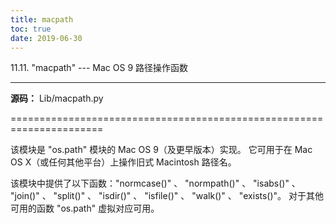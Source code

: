 ```yaml
---
title: macpath
toc: true
date: 2019-06-30
---
```

11.11. "macpath" --- Mac OS 9 路径操作函数
******************************************

**源码：** Lib/macpath.py

======================================================================

该模块是 "os.path" 模块的 Mac OS 9（及更早版本）实现。 它可用于在 Mac
OS X（或任何其他平台）上操作旧式 Macintosh 路径名。

该模块中提供了以下函数："normcase()" 、 "normpath()" 、 "isabs()" 、
"join()" 、 "split()" 、 "isdir()" 、 "isfile()" 、 "walk()" 、
"exists()"。 对于其他可用的函数 "os.path" 虚拟对应可用。
